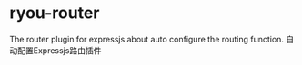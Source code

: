 # ryou-router
The router plugin for expressjs about auto configure the routing function. 自动配置Expressjs路由插件
